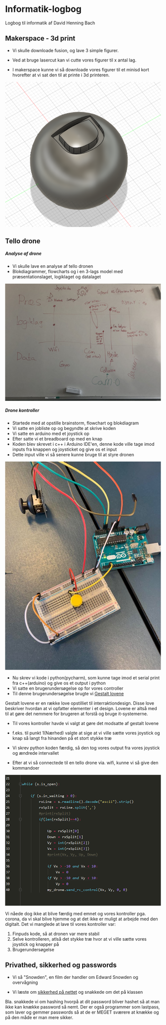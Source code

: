 # Informatik-logbog
Logbog til informatik af David Henning Bach


## Makerspace - 3d print

- Vi skulle downloade fusion, og lave 3 simple figurer.

- Ved at bruge lasercut kan vi cutte vores figurer til x antal lag.
- I makerspace kunne vi så downloade vores figurer til et minisd kort hvorefter at vi sat den til at printe i 3d printeren.


![3dPrint](Images/3dprint.png)



## Tello drone

##### Analyse af drone

- Vi skulle lave en analyse af tello dronen
- Blokdiagrammer, flowcharts og i en 3-lags model med præsentationslaget, logiklaget og datalaget

![3lagsmodel](Images/89A0D06F-A4E3-4679-95AF-C02072A1B22E.jpeg)

##### Drone kontroller

- Startede med at opstille brainstorm, flowchart og blokdiagram
- Vi satte en jobliste op og begyndte at skrive koden
- Vi satte en arduino med et joystick op
- Efter satte vi et breadboard op med en knap
- Koden blev skrevet i c++ i Arduino IDE'en, denne kode ville tage imod inputs fra knappen og joysticket og give os et input
- Dette input ville vi så senere kunne bruge til at styre dronen

![Arduino](Images/Arduino.png)


- Nu skrev vi kode i python(pycharm), som kunne tage imod et serial print fra c++(arduino) og give os et output i python 
- Vi satte en brugerundersøgelse op for vores controller
- Til denne brugerundersøgelse brugte vi 
[Gestalt lovene](http://informatik-gym.dk/glossary/gestaltlove/)

Gestalt lovene er en række love opstilliet til interraktiondesign. 
Disse love beskriver hvordan at vi opfatter elementer i et design.
Lovene er altså med til at gøre det nemmere for brugeren at forstå og bruge it-systemerne.

- Til vores kontroller havde vi valgt at gøre det modsatte af gestalt lovene
- f.eks. til punkt 1(Nærhed) valgte at sige at vi ville sætte vores joystick og knap så langt fra hinanden på et stort stykke træ


- Vi skrev python koden færdig, så den tog vores output fra vores joystick og ændrede intervallet
- Efter at vi så connectede til en tello drone via. wifi, kunne vi så give den kommandoer

![Python](Images/Kode.png)

Vi nåede dog ikke at blive færdig med emnet og vores kontroller pga. corona, da vi skal blive hjemme og at det ikke er muligt at arbejde med den digitalt.
Det vi manglede at lave til vores kontroller var:

  1. Finpuds kode, så at dronen var mere stabil
  2. Selve kontrolleren, atlså det stykke træ hvor at vi ville sætte vores joystick og knapper på
  3. Brugerundersøgelse

## Privathed, sikkerhed og passwords

- Vi så "Snowden", en film der handler om Edward Snowden og overvågning

- Vi læste om [sikkerhed på nettet](https://informatik.systime.dk/?id=528) og snakkede om det på klassen

Bla. snakkede vi om hashing hvorpå at dit password bliver hashet så at man ikke kan knække password så nemt.
Der er også programmer som lastpass, som laver og gemmer passwords så at de er MEGET sværere at knække og på den måde er man mere sikker.

